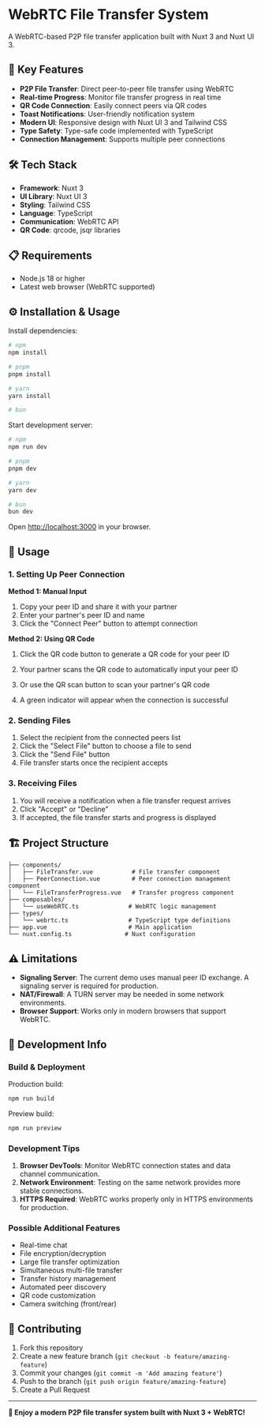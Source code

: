 # WebRTC File Transfer System

A WebRTC-based P2P file transfer application built with Nuxt 3 and Nuxt UI 3.

## 🚀 Key Features

- **P2P File Transfer**: Direct peer-to-peer file transfer using WebRTC
- **Real-time Progress**: Monitor file transfer progress in real time
- **QR Code Connection**: Easily connect peers via QR codes
- **Toast Notifications**: User-friendly notification system
- **Modern UI**: Responsive design with Nuxt UI 3 and Tailwind CSS
- **Type Safety**: Type-safe code implemented with TypeScript
- **Connection Management**: Supports multiple peer connections

## 🛠 Tech Stack

- **Framework**: Nuxt 3
- **UI Library**: Nuxt UI 3
- **Styling**: Tailwind CSS
- **Language**: TypeScript
- **Communication**: WebRTC API
- **QR Code**: qrcode, jsqr libraries

## 📋 Requirements

- Node.js 18 or higher
- Latest web browser (WebRTC supported)

## ⚙️ Installation & Usage

Install dependencies:

```bash
# npm
npm install

# pnpm
pnpm install

# yarn
yarn install

# bun
```

Start development server:

```bash
# npm
npm run dev

# pnpm
pnpm dev

# yarn
yarn dev

# bun
bun dev
```

Open [http://localhost:3000](http://localhost:3000) in your browser.

## 🎯 Usage

### 1. Setting Up Peer Connection

**Method 1: Manual Input**
1. Copy your peer ID and share it with your partner
2. Enter your partner's peer ID and name
3. Click the "Connect Peer" button to attempt connection

**Method 2: Using QR Code**
1. Click the QR code button to generate a QR code for your peer ID
2. Your partner scans the QR code to automatically input your peer ID
3. Or use the QR scan button to scan your partner's QR code

4. A green indicator will appear when the connection is successful

### 2. Sending Files
1. Select the recipient from the connected peers list
2. Click the "Select File" button to choose a file to send
3. Click the "Send File" button
4. File transfer starts once the recipient accepts

### 3. Receiving Files
1. You will receive a notification when a file transfer request arrives
2. Click "Accept" or "Decline"
3. If accepted, the file transfer starts and progress is displayed

## 🏗 Project Structure

```
├── components/
│   ├── FileTransfer.vue           # File transfer component
│   ├── PeerConnection.vue         # Peer connection management component
│   └── FileTransferProgress.vue   # Transfer progress component
├── composables/
│   └── useWebRTC.ts              # WebRTC logic management
├── types/
│   └── webrtc.ts                 # TypeScript type definitions
├── app.vue                       # Main application
└── nuxt.config.ts               # Nuxt configuration
```

## ⚠️ Limitations

- **Signaling Server**: The current demo uses manual peer ID exchange. A signaling server is required for production.
- **NAT/Firewall**: A TURN server may be needed in some network environments.
- **Browser Support**: Works only in modern browsers that support WebRTC.

## 🔧 Development Info

### Build & Deployment

Production build:
```bash
npm run build
```

Preview build:
```bash
npm run preview
```

### Development Tips

1. **Browser DevTools**: Monitor WebRTC connection states and data channel communication.
2. **Network Environment**: Testing on the same network provides more stable connections.
3. **HTTPS Required**: WebRTC works properly only in HTTPS environments for production.

### Possible Additional Features

- Real-time chat
- File encryption/decryption
- Large file transfer optimization
- Simultaneous multi-file transfer
- Transfer history management
- Automated peer discovery
- QR code customization
- Camera switching (front/rear)

## 🤝 Contributing

1. Fork this repository
2. Create a new feature branch (`git checkout -b feature/amazing-feature`)
3. Commit your changes (`git commit -m 'Add amazing feature'`)
4. Push to the branch (`git push origin feature/amazing-feature`)
5. Create a Pull Request

---

**🎉 Enjoy a modern P2P file transfer system built with Nuxt 3 + WebRTC!**
